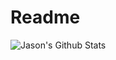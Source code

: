 # Readme

<a href="https://github.com/jason-m-bailey">
  <img align="left" src="https://github-readme-stats.vercel.app/api?username=jason-m-bailey&line_height=23&count_private=false&title_color=57A6FF&text_color=c9cacc&icon_color=57A6FF&bg_color=0D1116&border_color=57A6FF" alt="Jason's Github Stats"/>
</a>
<!-- 
<a href="https://github.com/jason-m-bailey/jason-m-bailey">
  <img align="right" src="https://github-readme-stats.vercel.app/api/top-langs/?username=jason-m-bailey&show=java,html,css,tex&title_color=57A6FF&text_color=c9cacc&icon_color=2bbc8a&bg_color=0D1116&border_color=57A6FF&langs_count=3" />
</a>


 -->
